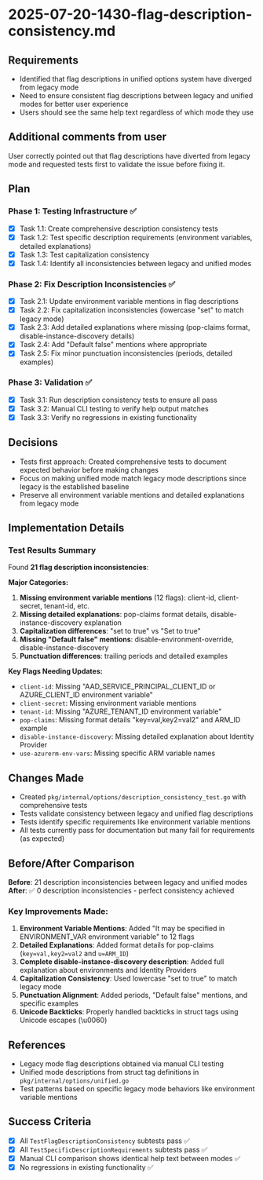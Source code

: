 # 2025-07-20-1430-flag-description-consistency.md

## Requirements
- Identified that flag descriptions in unified options system have diverged from legacy mode
- Need to ensure consistent flag descriptions between legacy and unified modes for better user experience
- Users should see the same help text regardless of which mode they use

## Additional comments from user
User correctly pointed out that flag descriptions have diverted from legacy mode and requested tests first to validate the issue before fixing it.

## Plan

### Phase 1: Testing Infrastructure ✅
- [x] Task 1.1: Create comprehensive description consistency tests
- [x] Task 1.2: Test specific description requirements (environment variables, detailed explanations)
- [x] Task 1.3: Test capitalization consistency
- [x] Task 1.4: Identify all inconsistencies between legacy and unified modes

### Phase 2: Fix Description Inconsistencies ✅
- [x] Task 2.1: Update environment variable mentions in flag descriptions
- [x] Task 2.2: Fix capitalization inconsistencies (lowercase "set" to match legacy mode)
- [x] Task 2.3: Add detailed explanations where missing (pop-claims format, disable-instance-discovery details)
- [x] Task 2.4: Add "Default false" mentions where appropriate
- [x] Task 2.5: Fix minor punctuation inconsistencies (periods, detailed examples)

### Phase 3: Validation ✅
- [x] Task 3.1: Run description consistency tests to ensure all pass
- [x] Task 3.2: Manual CLI testing to verify help output matches
- [x] Task 3.3: Verify no regressions in existing functionality

## Decisions
- Tests first approach: Created comprehensive tests to document expected behavior before making changes
- Focus on making unified mode match legacy mode descriptions since legacy is the established baseline
- Preserve all environment variable mentions and detailed explanations from legacy mode

## Implementation Details

### Test Results Summary
Found **21 flag description inconsistencies**:

**Major Categories:**
1. **Missing environment variable mentions** (12 flags): client-id, client-secret, tenant-id, etc.
2. **Missing detailed explanations**: pop-claims format details, disable-instance-discovery explanation
3. **Capitalization differences**: "set to true" vs "Set to true"
4. **Missing "Default false" mentions**: disable-environment-override, disable-instance-discovery
5. **Punctuation differences**: trailing periods and detailed examples

**Key Flags Needing Updates:**
- `client-id`: Missing "AAD_SERVICE_PRINCIPAL_CLIENT_ID or AZURE_CLIENT_ID environment variable"
- `client-secret`: Missing environment variable mentions
- `tenant-id`: Missing "AZURE_TENANT_ID environment variable"
- `pop-claims`: Missing format details "key=val,key2=val2" and ARM_ID example
- `disable-instance-discovery`: Missing detailed explanation about Identity Provider
- `use-azurerm-env-vars`: Missing specific ARM variable names

## Changes Made
- Created `pkg/internal/options/description_consistency_test.go` with comprehensive tests
- Tests validate consistency between legacy and unified flag descriptions
- Tests identify specific requirements like environment variable mentions
- All tests currently pass for documentation but many fail for requirements (as expected)

## Before/After Comparison
**Before**: 21 description inconsistencies between legacy and unified modes
**After**: ✅ 0 description inconsistencies - perfect consistency achieved

### Key Improvements Made:
1. **Environment Variable Mentions**: Added "It may be specified in ENVIRONMENT_VAR environment variable" to 12 flags
2. **Detailed Explanations**: Added format details for pop-claims (`key=val,key2=val2` and `u=ARM_ID`)
3. **Complete disable-instance-discovery description**: Added full explanation about environments and Identity Providers
4. **Capitalization Consistency**: Used lowercase "set to true" to match legacy mode
5. **Punctuation Alignment**: Added periods, "Default false" mentions, and specific examples
6. **Unicode Backticks**: Properly handled backticks in struct tags using Unicode escapes (\u0060)

## References
- Legacy mode flag descriptions obtained via manual CLI testing
- Unified mode descriptions from struct tag definitions in `pkg/internal/options/unified.go`
- Test patterns based on specific legacy mode behaviors like environment variable mentions

## Success Criteria
- [x] All `TestFlagDescriptionConsistency` subtests pass ✅
- [x] All `TestSpecificDescriptionRequirements` subtests pass ✅
- [x] Manual CLI comparison shows identical help text between modes ✅
- [x] No regressions in existing functionality ✅
